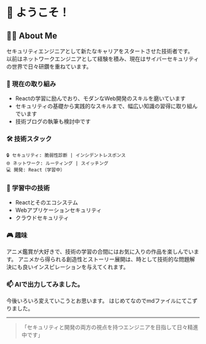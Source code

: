 # 👋 ようこそ！

## 👨‍💻 About Me

セキュリティエンジニアとして新たなキャリアをスタートさせた技術者です。
以前はネットワークエンジニアとして経験を積み、現在はサイバーセキュリティの世界で日々研鑽を重ねています。

### 🔭 現在の取り組み
- Reactの学習に励んでおり、モダンなWeb開発のスキルを磨いています
- セキュリティの基礎から実践的なスキルまで、幅広い知識の習得に取り組んでいます
- 技術ブログの執筆も検討中です

### 🛠 技術スタック
```
🔒 セキュリティ: 脆弱性診断 | インシデントレスポンス
🌐 ネットワーク: ルーティング | スイッチング
💻 開発: React（学習中）
```

### 🌱 学習中の技術
- Reactとそのエコシステム
- Webアプリケーションセキュリティ
- クラウドセキュリティ

### 🎮 趣味
アニメ鑑賞が大好きで、技術の学習の合間にはお気に入りの作品を楽しんでいます。
アニメから得られる創造性とストーリー展開は、時として技術的な問題解決にも良いインスピレーションを与えてくれます。

### 📫 AIで出力してみました。
今後いろいろ変えていこうとお思います。
はじめてなのでmdファイルにてこずりました。

---
> 「セキュリティと開発の両方の視点を持つエンジニアを目指して日々精進中です」
<!---
iithii-git/iithii-git is a ✨ special ✨ repository because its `README.md` (this file) appears on your GitHub profile.
You can click the Preview link to take a look at your changes.
--->

